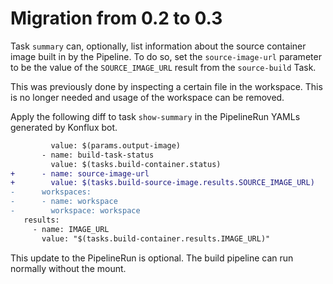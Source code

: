 # Migration from 0.2 to 0.3

Task `summary` can, optionally, list information about the source container image built in by the
Pipeline. To do so, set the `source-image-url` parameter to be the value of the `SOURCE_IMAGE_URL`
result from the `source-build` Task.

This was previously done by inspecting a certain file in the workspace. This is no longer needed
and usage of the workspace can be removed.

Apply the following diff to task `show-summary` in the PipelineRun YAMLs generated by Konflux bot.

```diff
         value: $(params.output-image)
       - name: build-task-status
         value: $(tasks.build-container.status)
+      - name: source-image-url
+        value: $(tasks.build-source-image.results.SOURCE_IMAGE_URL)
-      workspaces:
-      - name: workspace
-        workspace: workspace
   results:
     - name: IMAGE_URL
       value: "$(tasks.build-container.results.IMAGE_URL)"
```

This update to the PipelineRun is optional. The build pipeline can run normally without the mount.
